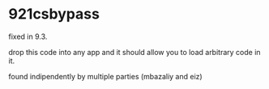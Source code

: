 # 921csbypass

fixed in 9.3.

drop this code into any app and it should allow you to load arbitrary code in it.

found indipendently by multiple parties (mbazaliy and eiz)
